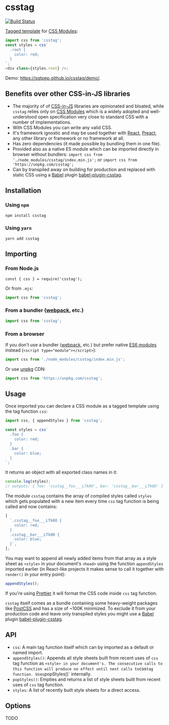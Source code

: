 # csstag

[![Build Status](https://travis-ci.org/sgtpep/csstag.svg?branch=master)](https://travis-ci.org/sgtpep/csstag)

[Tagged template](https://developer.mozilla.org/en-US/docs/Web/JavaScript/Reference/Template_literals#Tagged_templates) for [CSS Modules](https://github.com/css-modules/css-modules):

```javascript
import css from 'csstag';
const styles = css`
  .root {
    color: red;
  }
`;
<div class={styles.root} />;
```

Demo: https://sgtpep.github.io/csstag/demo/.

## Benefits over other CSS-in-JS libraries

- The majority of of [CSS-in-JS](https://github.com/tuchk4/awesome-css-in-js) libraries are opinionated and bloated, while `csstag` relies only on [CSS Modules](https://github.com/css-modules/css-modules) which is a widely adopted and well-understood open specification very close to standard CSS with a number of implementations.
- With CSS Modules you can write any valid CSS.
- It's framework ignostic and may be used together with [React](https://reactjs.org/), [Preact](https://preactjs.com/), any other library or framework or no framework at all.
- Has zero dependencies (it made possible by bundling them in one file).
- Provided also as a native ES module which can be imported directly in browser without bundlers: `import css from './node_modules/csstag/index.min.js';` or `import css from 'https://unpkg.com/csstag';`
- Can by transpiled away on building for production and replaced with static CSS using a [Babel](https://babeljs.io/) plugin [babel-plugin-csstag](https://github.com/sgtpep/csstag/tree/master/babel-plugin-csstag).

## Installation

### Using `npm`

```shell
npm install csstag
```

### Using `yarn`

```shell
yarn add csstag
```

## Importing

### From Node.js

```shelljavascript
const { css } = require('csstag');
```

Or from `.mjs`:

```javascript
import css from 'csstag';
```

### From a bundler ([webpack](https://webpack.js.org/), etc.)

```javascript
import css from 'csstag';
```

### From a browser

If you don't use a bundler ([webpack](https://webpack.js.org/), etc.) but prefer native [ES6 modules](http://exploringjs.com/es6/ch_modules.html) instead (`<script type="module"></script>`):

```javascript
import css from './node_modules/csstag/index.min.js';
```

Or use [unpkg](https://unpkg.com/) CDN:

```javascript
import css from 'https://unpkg.com/csstag';
```

## Usage

Once imported you can declare a CSS module as a tagged template using the tag function `css`:

```javascript
import css, { appendStyles } from 'csstag';

const styles = css`
  .foo {
    color: red;
  }
  .bar {
    color: blue;
  }
`;
```

It returns an object with all exported class names in it:

```javascript
console.log(styles);
// outputs: { foo: 'csstag__foo___LTk0O', bar: 'csstag__bar___LTk0O' }
```

The module `csstag` contains the array of compiled styles called `styles` which gets populated with a new item every time `css` tag function is being called and now contains:

```javascript
[
  `.csstag__foo___LTk0O {
    color: red;
  }
  .csstag__bar___LTk0O {
    color: blue;
  }`,
];
```

You may want to append all newly added items from that array as a style sheet as `<style>` in your document's `<head>` using the function `appendStyles` imported earlier (in React-like projects it makes sense to call it together with `render()` in your entry point):

```javascript
appendStyles();
```

If you're using [Prettier](https://prettier.io/) it will format the CSS code inside `css` tag function.

`csstag` itself comes as a bundle containing some heavy-weight packages like [PostCSS](https://postcss.org/) and has a size of ~100K minimized. To exclude it from your production code and leave only transpiled styles you might use a [Babel](https://babeljs.io/) plugin [babel-plugin-csstag](https://github.com/sgtpep/csstag/tree/master/babel-plugin-csstag).

## API

- `css`: A main tag function itself which can by imported as a default or named import.
- `appendStyles()`: Appends all style sheets built from recent uses of `css` tag function as `<style> in your document's`<head>`. The consecutive calls to this function will produce no effect until next calls to`css`tag function. Uses`popStyles()` internally.
- `popStyles()`: Empties and returns a list of style sheets built from recent uses of `css` tag function.
- `styles`: A list of recently built style sheets for a direct access.

## Options

TODO
